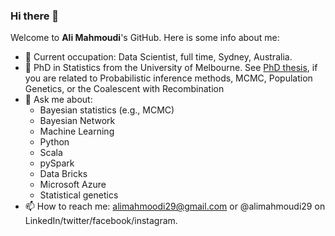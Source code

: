 ### Hi there 👋 
Welcome to **Ali Mahmoudi**'s GitHub. Here is some info about me:
- 🔭 Current occupation:  Data Scientist, full time, Sydney, Australia.
- 🔭 PhD in Statistics from the University of Melbourne. See [PhD thesis](https://minerva-access.unimelb.edu.au/handle/11343/265947), if you are related to Probabilistic inference methods, MCMC, Population Genetics, or the Coalescent with Recombination  
- 💬 Ask me about:
     -  Bayesian statistics (e.g., MCMC)
     -  Bayesian Network
     -  Machine Learning
     -  Python
     -  Scala
     -  pySpark
     -  Data Bricks
     -  Microsoft Azure
     -  Statistical genetics 
- 📫 How to reach me: alimahmoodi29@gmail.com or @alimahmoudi29 on LinkedIn/twitter/facebook/instagram.

<!---
Here are some ideas to get you started:

%- 🔭 I’m currently working on ...
- 🌱 I’m currently learning ...
- 👯 I’m looking to collaborate on ...
- 🤔 I’m looking for help with ...
- 💬 Ask me about ...
- 📫 How to reach me: ...
- 😄 Pronouns: ...
- ⚡ Fun fact: ...
-->

